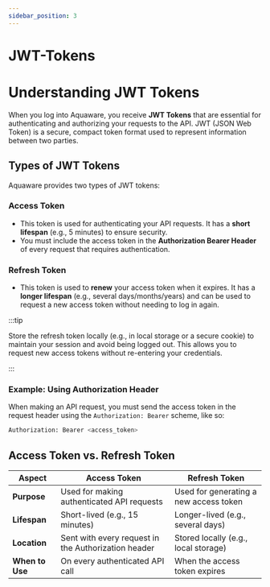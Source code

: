 ```yaml
---
sidebar_position: 3
---
```


# JWT-Tokens

# Understanding JWT Tokens

When you log into Aquaware, you receive **JWT Tokens** that are essential for authenticating and authorizing your requests to the API. JWT (JSON Web Token) is a secure, compact token format used to represent information between two parties.

## Types of JWT Tokens

Aquaware provides two types of JWT tokens:

### Access Token

- This token is used for authenticating your API requests. It has a **short lifespan** (e.g., 5 minutes) to ensure security.
- You must include the access token in the **Authorization Bearer Header** of every request that requires authentication.

### Refresh Token

- This token is used to **renew** your access token when it expires. It has a **longer lifespan** (e.g., several days/months/years) and can be used to request a new access token without needing to log in again.

:::tip

Store the refresh token locally (e.g., in local storage or a secure cookie) to maintain your session and avoid being logged out. This allows you to request new access tokens without re-entering your credentials.

:::

### Example: Using Authorization Header

When making an API request, you must send the access token in the request header using the `Authorization: Bearer` scheme, like so:

```bash
Authorization: Bearer <access_token>
```

## Access Token vs. Refresh Token

| **Aspect**      | **Access Token**                                    | **Refresh Token**                      |
| --------------- | --------------------------------------------------- | -------------------------------------- |
| **Purpose**     | Used for making authenticated API requests          | Used for generating a new access token |
| **Lifespan**    | Short-lived (e.g., 15 minutes)                      | Longer-lived (e.g., several days)      |
| **Location**    | Sent with every request in the Authorization header | Stored locally (e.g., local storage)   |
| **When to Use** | On every authenticated API call                     | When the access token expires          |
